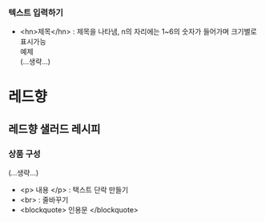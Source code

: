 ### 텍스트 입력하기

* \<hn>제목\</hn\> : 제목을 나타냄, n의 자리에는 1~6의 숫자가 들어가며 크기별로 표시가능    
예제    
(...생략...)    
<h1>레드향</h1>     
<h2>레드향 샐러드 레시피</h2>    
<h3>상품 구성</h3>    
(...생략...)    

* \<p\> 내용 \</p\> : 택스트 단락 만들기
* \<br\> : 줄바꾸기
* \<blockquote\> 인용문 \</blockquote\>


